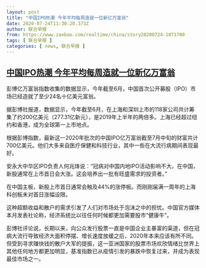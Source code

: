 ```yaml
---
layout: post
title: "中国IPO热潮 今年平均每周造就一位新亿万富翁"
date: 2020-07-24T11:30:20.373Z
author: 联合早报
from: https://www.zaobao.com/realtime/china/story20200724-1071700
tags: [ 联合早报 ]
categories: [ news, 联合早报 ]
---
```

<!--1595616660000-->
[中国IPO热潮 今年平均每周造就一位新亿万富翁](https://www.zaobao.com/realtime/china/story20200724-1071700)
------

<div>
<p>彭博亿万富翁指数收集的数据显示，今年截至6月，中国首次公开募股（IPO）市场已经造就了至少24名十亿美元富翁。</p><p>据彭博社报道，数据显示，今年截至6月，在上海和深圳上市的118家公司共计筹集了约200亿美元（277.31亿新元），是2019年上半年的两倍多。上海已经超过纽约和香港，成为全球第一上市地点。</p><p>根据彭博指数，最新这一2020年批次的中国IPO亿万富翁截至7月中旬的财富共计700亿美元。他们大多来自医疗保健和科技行业，其中一些在大流行病期间表现最好。</p><section id="imu"><div id="dfp-ad-imu1-wrapper" class="dfp-tag-wrapper"><div id="dfp-ad-imu1" class="dfp-tag-wrapper"></div></div></section><p>安永大中华区IPO负责人何兆烽说：“冠病对中国内地IPO活动影响不大，在中国，新股通常在上市首日会大涨。这会培养出一批有旺盛需求的投资者。”</p><p>在中国主板，新股上市首日通常会触及44%的涨停板。而刚刚届满一周年的上海科创板未对首日涨幅设限。</p><p>这种超额收益和散户的需求引发了人们对市场处于泡沫之中的担忧。中国官方媒体本月发表社论称，经济系统比以往任何时候都更加需要股市“健康牛”。</p><p>彭博社评论说，长期以来，向公众发行股票一直是中国企业主暴富的渠道，但在冠病大流行导致经济大面积停摆、增长速度放缓之后，2020年本来应该有所不同。但受到寻求赚快钱的散户大军的提振，这一亚洲国家的股票市场欢欣情绪比世界上其他任何地方都更加明显，基准指数已从疫情引发的暴跌中恢复过来，并成为表现最佳市场之一。</p><div id="innity-in-post"></div><div id="dfp-ad-midarticlespecial-wrapper" class="dfp-tag-wrapper"><div id="dfp-ad-midarticlespecial" class="dfp-tag-wrapper"></div></div><p> </p><p> </p><p> </p>
</div>
